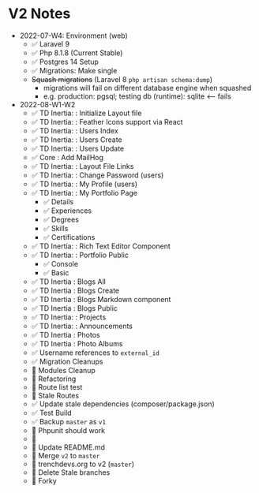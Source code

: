 # V2 Notes

- 2022-07-W4: Environment (web)
    - ✅ Laravel 9
    - ✅ Php 8.1.8 (Current Stable)
    - ✅ Postgres 14 Setup
    - ✅ Migrations: Make single
    - ~~Squash migrations~~ (Laravel 8 `php artisan schema:dump`) 
        - migrations will fail on different database engine when squashed
        - e.g. production: pgsql; testing db (runtime): sqlite <-- fails
- 2022-08-W1-W2
    - ✅ TD Inertia: : Initialize Layout file
    - ✅ TD Inertia: : Feather Icons support via React
    - ✅ TD Inertia: : Users Index
    - ✅ TD Inertia: : Users Create
    - ✅ TD Inertia: : Users Update
    - ✅ Core        : Add MailHog
    - ✅ TD Inertia: : Layout File Links
    - ✅ TD Inertia: : Change Password (users)
    - ✅ TD Inertia: : My Profile (users)
    - ✅ TD Inertia: : My Portfolio Page
        - ✅ Details
        - ✅ Experiences
        - ✅ Degrees
        - ✅ Skills
        - ✅ Certifications
    - ✅ TD Inertia: :  Rich Text Editor Component
    - ✅ TD Inertia: :  Portfolio Public
        - ✅ Console
        - ✅ Basic
    - ✅ TD Inertia  : Blogs All
    - ✅ TD Inertia  : Blogs Create
    - ✅ TD Inertia  : Blogs Markdown component
    - ✅ TD Inertia  : Blogs Public
    - ✅ TD Inertia: : Projects
    - ✅ TD Inertia: : Announcements
    - ✅ TD Inertia  : Photos
    - ✅ TD Inertia  : Photo Albums
    - ✅ Username references to `external_id`
    - ✅ Migration Cleanups
    - 🚧 Modules Cleanup
    - 🚧 Refactoring
    - 🚧 Route list test
    - 🚧 Stale Routes
    - ✅ Update stale dependencies (composer/package.json)
    - ✅ Test Build
    - ✅ Backup `master` as `v1`
    - 🚧 Phpunit should work
    - 🚧
    - 🚧 Update README.md
    - 🚧 Merge `v2` to `master`
    - 🚧 trenchdevs.org to v2 (`master`)
    - 🚧 Delete Stale branches
    - 🚧 Forky